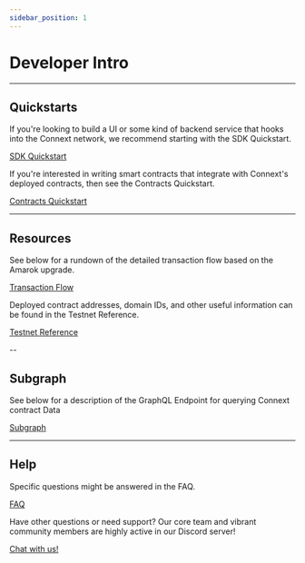 ```yaml
---
sidebar_position: 1
---
```


# Developer Intro

---

## Quickstarts

If you're looking to build a UI or some kind of backend service that hooks into the Connext network, we recommend starting with the SDK Quickstart.

[SDK Quickstart](./sdk/sdk-quickstart)

If you're interested in writing smart contracts that integrate with Connext's deployed contracts, then see the Contracts Quickstart.

[Contracts Quickstart](./contracts/contracts-quickstart)

---
## Resources

See below for a rundown of the detailed transaction flow based on the Amarok upgrade.

[Transaction Flow](../basics/howitworks)

Deployed contract addresses, domain IDs, and other useful information can be found in the Testnet Reference.

[Testnet Reference](./testing-against-testnet)

--
## Subgraph

See below for a description of the GraphQL Endpoint for querying Connext contract Data

[Subgraph](../subgraph/SubgraphData)

---
## Help

Specific questions might be answered in the FAQ.

[FAQ](./faq)

Have other questions or need support? Our core team and vibrant community members are highly active in our Discord server!

[Chat with us!](https://chat.connext.network)
